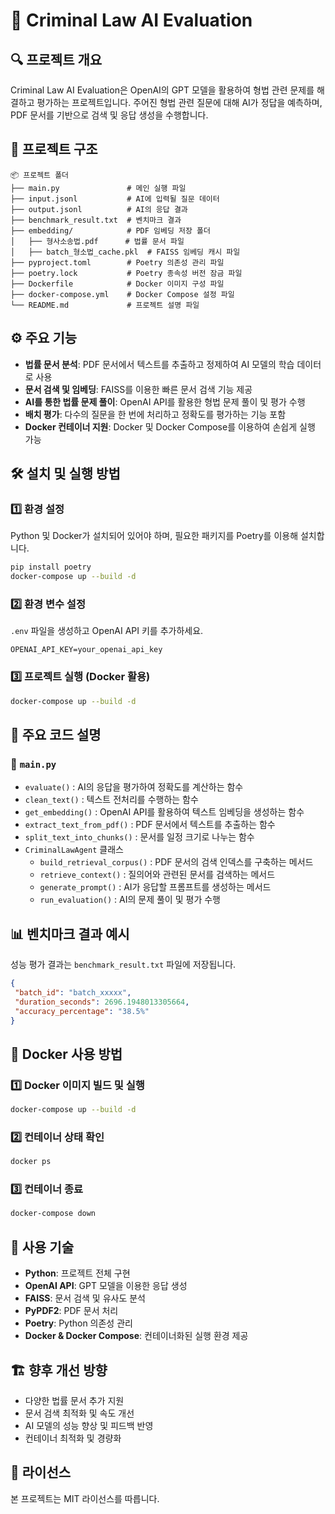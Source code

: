 # 📘 Criminal Law AI Evaluation

## 🔍 프로젝트 개요
Criminal Law AI Evaluation은 OpenAI의 GPT 모델을 활용하여 형법 관련 문제를 해결하고 평가하는 프로젝트입니다. 
주어진 형법 관련 질문에 대해 AI가 정답을 예측하며, PDF 문서를 기반으로 검색 및 응답 생성을 수행합니다.

## 📂 프로젝트 구조
```
📦 프로젝트 폴더
├── main.py               # 메인 실행 파일
├── input.jsonl           # AI에 입력될 질문 데이터
├── output.jsonl          # AI의 응답 결과
├── benchmark_result.txt  # 벤치마크 결과
├── embedding/            # PDF 임베딩 저장 폴더
│   ├── 형사소송법.pdf      # 법률 문서 파일
│   ├── batch_형소법_cache.pkl  # FAISS 임베딩 캐시 파일
├── pyproject.toml        # Poetry 의존성 관리 파일
├── poetry.lock           # Poetry 종속성 버전 잠금 파일
├── Dockerfile            # Docker 이미지 구성 파일
├── docker-compose.yml    # Docker Compose 설정 파일
└── README.md             # 프로젝트 설명 파일
```

## ⚙️ 주요 기능
- **법률 문서 분석**: PDF 문서에서 텍스트를 추출하고 정제하여 AI 모델의 학습 데이터로 사용
- **문서 검색 및 임베딩**: FAISS를 이용한 빠른 문서 검색 기능 제공
- **AI를 통한 법률 문제 풀이**: OpenAI API를 활용한 형법 문제 풀이 및 평가 수행
- **배치 평가**: 다수의 질문을 한 번에 처리하고 정확도를 평가하는 기능 포함
- **Docker 컨테이너 지원**: Docker 및 Docker Compose를 이용하여 손쉽게 실행 가능

## 🛠️ 설치 및 실행 방법
### 1️⃣ 환경 설정
Python 및 Docker가 설치되어 있어야 하며, 필요한 패키지를 Poetry를 이용해 설치합니다.
```sh
pip install poetry
docker-compose up --build -d
```

### 2️⃣ 환경 변수 설정
`.env` 파일을 생성하고 OpenAI API 키를 추가하세요.
```
OPENAI_API_KEY=your_openai_api_key
```

### 3️⃣ 프로젝트 실행 (Docker 활용)
```sh
docker-compose up --build -d
```

## 📌 주요 코드 설명
### 📜 `main.py`
- `evaluate()` : AI의 응답을 평가하여 정확도를 계산하는 함수
- `clean_text()` : 텍스트 전처리를 수행하는 함수
- `get_embedding()` : OpenAI API를 활용하여 텍스트 임베딩을 생성하는 함수
- `extract_text_from_pdf()` : PDF 문서에서 텍스트를 추출하는 함수
- `split_text_into_chunks()` : 문서를 일정 크기로 나누는 함수
- `CriminalLawAgent` 클래스
  - `build_retrieval_corpus()` : PDF 문서의 검색 인덱스를 구축하는 메서드
  - `retrieve_context()` : 질의어와 관련된 문서를 검색하는 메서드
  - `generate_prompt()` : AI가 응답할 프롬프트를 생성하는 메서드
  - `run_evaluation()` : AI의 문제 풀이 및 평가 수행

## 📊 벤치마크 결과 예시
성능 평가 결과는 `benchmark_result.txt` 파일에 저장됩니다. 

```json
{
 "batch_id": "batch_xxxxx",
 "duration_seconds": 2696.1948013305664,
 "accuracy_percentage": "38.5%"
}
```

## 🐳 Docker 사용 방법
### 1️⃣ Docker 이미지 빌드 및 실행
```sh
docker-compose up --build -d
```

### 2️⃣ 컨테이너 상태 확인
```sh
docker ps
```

### 3️⃣ 컨테이너 종료
```sh
docker-compose down
```

## 📌 사용 기술
- **Python**: 프로젝트 전체 구현
- **OpenAI API**: GPT 모델을 이용한 응답 생성
- **FAISS**: 문서 검색 및 유사도 분석
- **PyPDF2**: PDF 문서 처리
- **Poetry**: Python 의존성 관리
- **Docker & Docker Compose**: 컨테이너화된 실행 환경 제공

## 🏗️ 향후 개선 방향
- 다양한 법률 문서 추가 지원
- 문서 검색 최적화 및 속도 개선
- AI 모델의 성능 향상 및 피드백 반영
- 컨테이너 최적화 및 경량화

## 📄 라이선스
본 프로젝트는 MIT 라이선스를 따릅니다.

